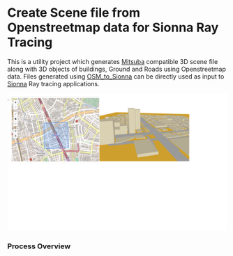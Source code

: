 # Create Scene file from Openstreetmap data for Sionna Ray Tracing
This is a utility project which generates [Mitsuba](https://www.mitsuba-renderer.org/) compatible 3D scene file along with 3D objects of buildings, Ground and Roads using Openstreetmap data. Files generated using [OSM_to_Sionna](./OSM_to_Sionna.ipynb) can be directly used as input to [Sionna](https://github.com/NVlabs/sionna) Ray tracing applications.

![Figure 1](img/SionnaScene1.png) 
### Process Overview ###
